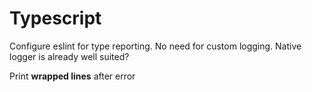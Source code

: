 # Typescript

Configure eslint for type reporting.
No need for custom logging.
Native logger is already well suited?

Print **wrapped lines** after error
